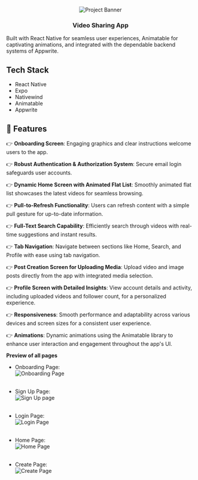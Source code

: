 <div align="center">
  <br />
    <img src="" alt="Project Banner">
  <br />

  

  <h3 align="center">Video Sharing App</h3>
</div>



Built with React Native for seamless user experiences, Animatable for captivating animations, and integrated with the dependable backend systems of Appwrite.

## <a name="tech-stack">Tech Stack</a>

- React Native
- Expo
- Nativewind
- Animatable
- Appwrite

## <a name="features">🔋 Features</a>

👉 **Onboarding Screen**: Engaging graphics and clear instructions welcome users to the app.

👉 **Robust Authentication & Authorization System**: Secure email login safeguards user accounts.

👉 **Dynamic Home Screen with Animated Flat List**: Smoothly animated flat list showcases the latest videos for seamless browsing.

👉 **Pull-to-Refresh Functionality**: Users can refresh content with a simple pull gesture for up-to-date information.

👉 **Full-Text Search Capability**: Efficiently search through videos with real-time suggestions and instant results.

👉 **Tab Navigation**: Navigate between sections like Home, Search, and Profile with ease using tab navigation.

👉 **Post Creation Screen for Uploading Media**: Upload video and image posts directly from the app with integrated media selection.

👉 **Profile Screen with Detailed Insights**: View account details and activity, including uploaded videos and follower count, for a personalized experience.

👉 **Responsiveness**: Smooth performance and adaptability across various devices and screen sizes for a consistent user experience.

👉 **Animations**: Dynamic animations using the Animatable library to enhance user interaction and engagement throughout the app's UI.



**Preview of all pages**

- Onboarding Page:
  <br />
  <img src="https://raw.githubusercontent.com/Zaklina-Radenkovic/Aora/refs/heads/main/assets/pages/onboarding.PNG" alt="Onboarding Page">
  <br />
  <br />
- Sign Up Page:
  <br />
  <img src="https://raw.githubusercontent.com/Zaklina-Radenkovic/Aora/refs/heads/main/assets/pages/signup.PNG" alt="Sign Up page">
  <br />
  <br />
- Login Page:
  <br />
  <img src="https://raw.githubusercontent.com/Zaklina-Radenkovic/Aora/refs/heads/main/assets/pages/signin.PNG" alt="Login Page">
  <br />
  <br />
- Home Page:
  <br />
  <img src="https://raw.githubusercontent.com/Zaklina-Radenkovic/Aora/refs/heads/main/assets/pages/home.PNG" alt="Home Page">
  <br />
  <br />



- Create Page:
  <br />
  <img src="https://raw.githubusercontent.com/Zaklina-Radenkovic/Aora/refs/heads/main/assets/pages/create.png" alt="Create Page">
  <br />
  <br />


